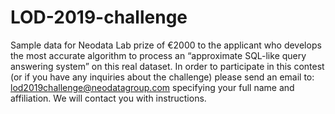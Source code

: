# LOD-2019-challenge
Sample data for Neodata Lab prize of €2000 to the applicant who develops the most accurate algorithm to process an “approximate SQL-like query answering system” on this real dataset. In order to participate in this contest (or if you have any inquiries about the challenge) please send an email to:  lod2019challenge@neodatagroup.com  specifying your full name and affiliation. We will contact you with instructions.
